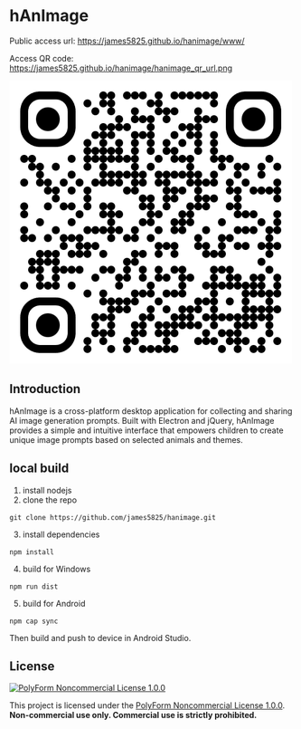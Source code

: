 # hAnImage
Public access url: https://james5825.github.io/hanimage/www/

Access QR code: https://james5825.github.io/hanimage/hanimage_qr_url.png

![Access QR code](hanimage_qr_url.png)

## Introduction
hAnImage is a cross-platform desktop application for collecting and sharing AI image generation prompts. Built with Electron and jQuery, hAnImage provides a simple and intuitive interface that empowers children to create unique image prompts based on selected animals and themes.

## local build
1. install nodejs
2. clone the repo
```
git clone https://github.com/james5825/hanimage.git
```

3. install dependencies
```
npm install
```

4. build for Windows
```
npm run dist
```

5. build for Android
```
npm cap sync
```
Then build and push to device in Android Studio.


## License

[![PolyForm Noncommercial License 1.0.0](https://img.shields.io/badge/license-PolyForm%20Noncommercial%201.0.0-blue)](https://polyformproject.org/licenses/noncommercial/1.0.0/)

This project is licensed under the [PolyForm Noncommercial License 1.0.0](https://polyformproject.org/licenses/noncommercial/1.0.0/).  
**Non-commercial use only. Commercial use is strictly prohibited.**
